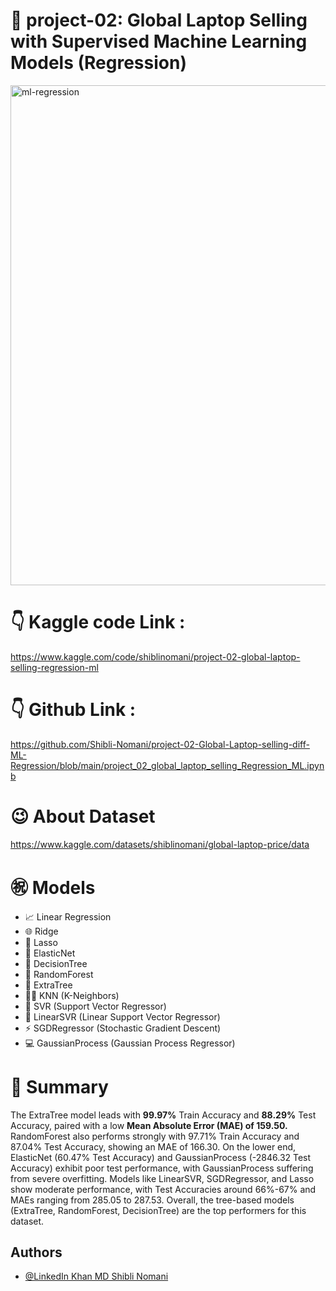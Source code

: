 # 🏢 project-02: Global Laptop Selling with Supervised Machine Learning Models (Regression)

<img width="800" alt="ml-regression" src="https://github.com/user-attachments/assets/5c975334-d65f-4a40-81e2-d6837ef6c52e" />



# 👇 Kaggle code Link :
https://www.kaggle.com/code/shiblinomani/project-02-global-laptop-selling-regression-ml
# 👇 Github Link :
https://github.com/Shibli-Nomani/project-02-Global-Laptop-selling-diff-ML-Regression/blob/main/project_02_global_laptop_selling_Regression_ML.ipynb
# 😉 About Dataset
https://www.kaggle.com/datasets/shiblinomani/global-laptop-price/data

# ㊗️ Models
- 📈 Linear Regression
- 🌐 Ridge
- 🌳 Lasso
- 🌲 ElasticNet
- 🤝 DecisionTree
- 🧠 RandomForest
- 🚀 ExtraTree
- 🧑‍💻 KNN (K-Neighbors)
- 🌟 SVR (Support Vector Regressor)
- 🚀 LinearSVR (Linear Support Vector Regressor)
- ⚡ SGDRegressor (Stochastic Gradient Descent)
- 💻 GaussianProcess (Gaussian Process Regressor)


# 🎢 Summary 
The ExtraTree model leads with **99.97%** Train Accuracy and **88.29%** Test Accuracy, paired with a low **Mean Absolute Error (MAE) of 159.50.** RandomForest also performs strongly with 97.71% Train Accuracy and 87.04% Test Accuracy, showing an MAE of 166.30. On the lower end, ElasticNet (60.47% Test Accuracy) and GaussianProcess (-2846.32 Test Accuracy) exhibit poor test performance, with GaussianProcess suffering from severe overfitting. Models like LinearSVR, SGDRegressor, and Lasso show moderate performance, with Test Accuracies around 66%-67% and MAEs ranging from 285.05 to 287.53. Overall, the tree-based models (ExtraTree, RandomForest, DecisionTree) are the top performers for this dataset.

## Authors

- [@LinkedIn Khan MD Shibli Nomani](https://www.linkedin.com/in/khan-md-shibli-nomani-45445612b/)
